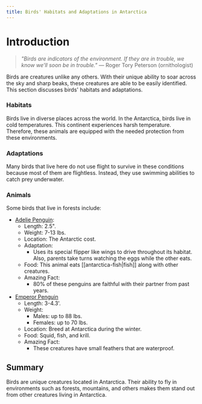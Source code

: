 ```yaml
---
title: Birds' Habitats and Adaptations in Antarctica
---
```

# Introduction

>_"Birds are indicators of the environment. If they are in trouble, we know we’ll soon be in trouble."_ 
>— Roger Tory Peterson (ornithologist)

Birds are creatures unlike any others. With their unique ability to soar across the sky and sharp beaks, these creatures are able to be easily identified. This section discusses birds' habitats and adaptations.
### Habitats

Birds live in diverse places across the world. In the Antarctica, birds live in cold temperatures. This continent experiences harsh temperature. Therefore, these animals are equipped with the needed protection from these environments. 
### Adaptations

Many birds that live here do not use flight to survive in these conditions because most of them are flightless. Instead, they use swimming abilities to catch prey underwater.
### Animals

Some birds that live in forests include:  
- [Adelie Penguin](https://cdn.britannica.com/77/81277-050-2A6A35B2/Adelie-penguin.jpg):
	- Length: 2.5".
	- Weight: 7-13 lbs.
	- Location: The Antarctic cost.
	- Adaptation:
		- Uses its special flipper like wings to drive throughout its habitat. Also, parents take turns watching the eggs while the other eats.
	- Food: This animal eats [[antarctica-fish|fish]] along with other creatures.
	- Amazing Fact: 
		- 80% of these penguins are faithful with their partner from past years.
- [Emperor Penguin](https://th.bing.com/th/id/R.e71b03d7bd8a5b0484f90797f8db1ae0?rik=OTAqpXwkVMjNJQ&pid=ImgRaw&r=0)
	- Length: 3-4.3'.
	- Weight:
		- Males: up to 88 lbs.
		- Females: up to 70 lbs.
	- Location: Breed at Antarctica during the winter.
	- Food: Squid, fish, and krill.
	- Amazing Fact: 
		- These creatures have small feathers that are waterproof.
## Summary

Birds are unique creatures located in Antarctica. Their ability to fly in environments such as forests, mountains, and others makes them stand out from other creatures living in Antarctica.